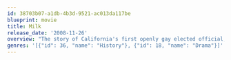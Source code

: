 ```yaml
---
id: 38703b07-a1db-4b3d-9521-ac013da117be
blueprint: movie
title: Milk
release_date: '2008-11-26'
overview: "The story of California's first openly gay elected official, Harvey Milk, who  became an outspoken agent for change, seeking equal rights and opportunities for all. His great love for the city and its people brought him backing from young and old, straight and gay, alike – at a time when prejudice and violence against gays was openly accepted as the norm."
genres: '[{"id": 36, "name": "History"}, {"id": 18, "name": "Drama"}]'
---
```

